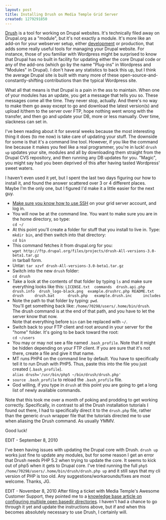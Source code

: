 ```yaml
--- 
layout: post
title: Installing Drush on Media Temple Grid Server
created: 1279291850
---
```

[Drush](http://drupal.org/project/drush "Drush | drupal.org") is a tool for working on Drupal websites.  It's technically filed away on Drupal.org as a "module", but it's not exactly a module.  It's more like an add-on for your webserver setup, either [development](http://ignoredbydinosaurs.com/2010/01/newby-web-programmer-episode-1) or production, that adds some really useful tools for managing your Drupal website.  For instance, those of you familiar with Wordpress might be surprised to know that Drupal has no built in facility for updating either the core Drupal code or any of the add-ons (which go by the name "Plug-ins" in Wordpress and "Modules" in Drupal).  I don't have any statistics to back this up, but I think the average Drupal site is built with many more of these open-source-and-constantly-shifting contributions than the typical Wordpress site.  

What all that means is that Drupal is a pain in the ass to maintain.  When one of your modules has an update, you get a message that tells you so.  These messages come all the time.  They never stop, actually.  And there's no way to make them go away except to go and download the latest version(s) and upload it/them to the server over FTP, hope nothing went wrong with the transfer, and then go and update your DB, more or less manually.  Over time, slackness can set in.

I've been reading about it for several weeks because the most interesting thing it does (to me now) is take care of updating your stuff.  The downside for some is that it's a command line tool.  However, if you like the command line because it makes you feel like a real programmer, you're in luck!  `drush up`  updates your site, modules and all by downloading them straight from the Drupal CVS repository, and then running any DB updates for you.  "Magic", you might say had you been deprived of this after having tasted Wordpress' sweet waters.

I haven't even used it yet, but I spent the last two days figuring our how to install it, and found the answer scattered over 3 or 4 different places.  Maybe I'm the only one, but I figured I'd make it a little easier for the next guy.

* [Make sure you know how to use SSH](http://kb.mediatemple.net/questions/16/Connecting+via+SSH+to+your+(gs)+Grid-Service "Connecting via SSH to your (gs) Grid-Service") on your grid server account, and log in.
* You will now be at the command line.  You want to make sure you are in the home directory, so type:<br />
`cd ~/`
* At this point you'll create a folder for stuff that you install to live in.  Type:<br />
`mkdir bin`, and then switch into that directory:<br />
`cd bin`
* This command fetches it from drupal.org for you:<br />
`wget http://ftp.drupal.org/files/projects/drush-All-versions-3.0-beta1.tar.gz`<br />
in tarball form.
* Untar:
`tar xzvf drush-All-versions-3.0-beta1.tar.gz`
* Switch into the new `drush` folder:<br />
`cd drush`
* Take a look at the contents of that folder by typing `ls` and make sure everything looks like this:
`LICENSE.txt  commands  drush.api.php  drush.info  drush_logo-black.png  example.drushrc.php
README.txt   drush     drush.bat      drush.php   example.drush.inc     includes
`
* Note the path to that folder by typing:
`pwd`.  <br />
You'll get something back like: `/home/70298/users/.home/bin/drush`.<br />
The drush command is at the end of that path, and you have to let the server know that now.<br />
Note that everything before `bin` can be replaced with `~/`.
* Switch back to your FTP client and root around in your server for the "home" folder.  It's going to be back toward the root:<br />`cd ~/users`
* You may or may not see a file named `.bash_profile`.  Note that it might be hidden depending on your FTP client.  If you are sure that it's not there, create a file and give it that name.
* MT runs PHP4 on the command line by default.  You have to specifically tell it to run Drush with PHP5.  Thus, paste this into the file you just created (`.bash_profile`).<br />
`alias drush='/usr/bin/php5 ~/bin/drush/drush.php'`
* `source .bash_profile` to reload the `.bash_profile` file.
* God willing, if you type in `drush` at this point you are going to get a long list of newly available commands.

Note that this took me over a month of poking and prodding to get working correctly.  Specifically, in contrast to all the Drush installation tutorials I found out there, I had to specifically direct it to the `drush.php` file, rather than the generic `drush` wrapper file that the tutorials directed me to use when aliasing the Drush command.  As usually YMMV.

Good luck!

EDIT - September 8, 2010

I've been having issues with updating the Drupal core with Drush.  `drush up` works just fine to update any modules, but for some reason I get an error that Drush needs PHP 5.2 when trying to update the core.  It seems to kick out of php5 when it gets to Drupal core.  I've tried running the full `php5 /home/70298/users/.home/bin/drush/drush.php up` and it still says that my cli version of PHP is too old.  Any suggestions/workarounds/fixes are most welcome.  Thanks, JG.

EDIT - November 8, 2010
After filing a ticket with Media Temple's Awesome Customer Support, they pointed me to a <a href="http://wiki.mediatemple.net/w/GS:Allow_multiple_open_basedir_directories">knowledge base article on configuring multiple open basedir directories</a>.  I haven't had a chance to go through it yet and update the instructions above, but if and when this becomes absolutely necessary to use Drush, I certainly will.
